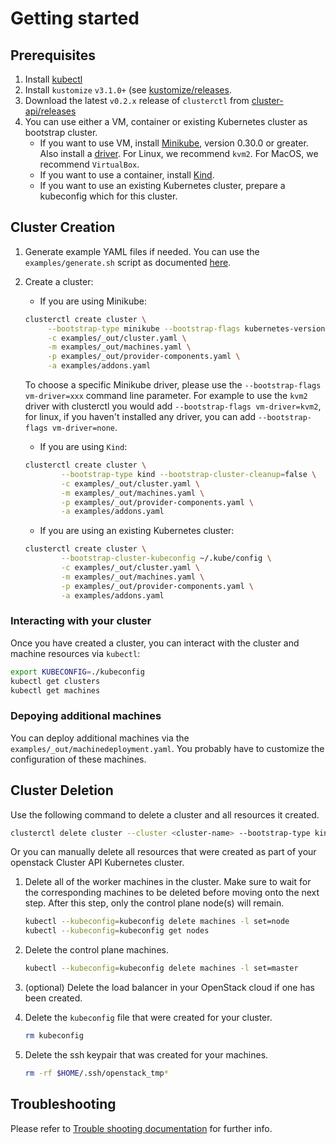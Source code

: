 # Getting started

## Prerequisites

1. Install [kubectl](https://kubernetes.io/docs/tasks/tools/install-kubectl/)
1. Install `kustomize` `v3.1.0+` (see [kustomize/releases](https://github.com/kubernetes-sigs/kustomize/releases).
1. Download the latest `v0.2.x` release of `clusterctl` from [cluster-api/releases](https://github.com/kubernetes-sigs/cluster-api/releases)
1. You can use either a VM, container or existing Kubernetes cluster as bootstrap cluster.
   - If you want to use VM, install [Minikube](https://kubernetes.io/docs/tasks/tools/install-minikube/), version 0.30.0 or greater. Also install a [driver](https://github.com/kubernetes/minikube/blob/master/docs/drivers.md). For Linux, we recommend `kvm2`. For MacOS, we recommend `VirtualBox`.
   - If you want to use a container, install [Kind](https://github.com/kubernetes-sigs/kind#installation-and-usage).
   - If you want to use an existing Kubernetes cluster, prepare a kubeconfig which for this cluster.

## Cluster Creation

1. Generate example YAML files if needed. You can use the `examples/generate.sh` script as documented [here](./../examples/README.md).

2. Create a cluster:
   - If you are using Minikube:

   ```bash
   clusterctl create cluster \
        --bootstrap-type minikube --bootstrap-flags kubernetes-version=v1.15.0 \
        -c examples/_out/cluster.yaml \
        -m examples/_out/machines.yaml \
        -p examples/_out/provider-components.yaml \
        -a examples/addons.yaml
   ```

   To choose a specific Minikube driver, please use the `--bootstrap-flags vm-driver=xxx` command line parameter. For example to use the `kvm2` driver with clusterctl you would add `--bootstrap-flags vm-driver=kvm2`, for linux, if you haven't installed any driver, you can add `--bootstrap-flags vm-driver=none`.

   - If you are using `Kind`:

   ```bash
   clusterctl create cluster \
           --bootstrap-type kind --bootstrap-cluster-cleanup=false \
           -c examples/_out/cluster.yaml \
           -m examples/_out/machines.yaml \
           -p examples/_out/provider-components.yaml \
           -a examples/addons.yaml
   ```

   - If you are using an existing Kubernetes cluster:

   ```bash
   clusterctl create cluster \
           --bootstrap-cluster-kubeconfig ~/.kube/config \
           -c examples/_out/cluster.yaml \
           -m examples/_out/machines.yaml \
           -p examples/_out/provider-components.yaml \
           -a examples/addons.yaml
   ```

### Interacting with your cluster

Once you have created a cluster, you can interact with the cluster and machine resources via `kubectl`:

```bash
export KUBECONFIG=./kubeconfig
kubectl get clusters
kubectl get machines
```

### Depoying additional machines

You can deploy additional machines via the `examples/_out/machinedeployment.yaml`. You probably have to customize the 
configuration of these machines.

## Cluster Deletion

Use the following command to delete a cluster and all resources it created.

```bash
clusterctl delete cluster --cluster <cluster-name> --bootstrap-type kind --kubeconfig kubeconfig --provider-components examples/_out/provider-components.yaml
```

Or you can manually delete all resources that were created as part of
your openstack Cluster API Kubernetes cluster.

1. Delete all of the worker machines in the cluster. Make sure to wait for the
  corresponding machines to be deleted before moving onto the next step. After this
  step, only the control plane node(s) will remain.

   ```bash
   kubectl --kubeconfig=kubeconfig delete machines -l set=node
   kubectl --kubeconfig=kubeconfig get nodes
   ```

2. Delete the control plane machines.
    ```bash
    kubectl --kubeconfig=kubeconfig delete machines -l set=master
    ```

3. (optional) Delete the load balancer in your OpenStack cloud if one has been created.

4. Delete the `kubeconfig` file that were created for your cluster.

   ```bash
   rm kubeconfig
   ```

5. Delete the ssh keypair that was created for your machines.

   ```bash
   rm -rf $HOME/.ssh/openstack_tmp*
   ```

## Troubleshooting

Please refer to [Trouble shooting documentation](./troubleshooting.md) for further info.
